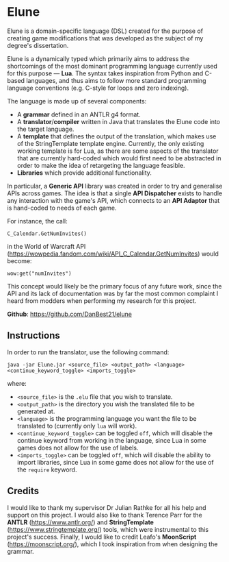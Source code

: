 # Elune

Elune is a domain-specific language (DSL) created for the purpose of creating game modifications that was developed as the subject of my degree's dissertation.

Elune is a dynamically typed which primarily aims to address the shortcomings of the most dominant programming language currently used for this purpose — **Lua**. The syntax takes inspiration from Python and C-based languages, and thus aims to follow more standard programming language conventions (e.g. C-style for loops and zero indexing).

The language is made up of several components:

- A **grammar** defined in an ANTLR g4 format.
- A **translator**/**compiler** written in Java that translates the Elune code into the target language.
- A **template** that defines the output of the translation, which makes use of the StringTemplate template engine. Currently, the only existing working template is for Lua, as there are some aspects of the translator that are currently hard-coded which would first need to be abstracted in order to make the idea of retargeting the language feasible.
- **Libraries** which provide additional functionality.

In particular, a **Generic API** library was created in order to try and generalise APIs across games. The idea is that a single **API Dispatcher** exists to handle any interaction with the game's API, which connects to an **API Adaptor** that is hand-coded to needs of each game.

For instance, the call:

```C_Calendar.GetNumInvites()```

in the World of Warcraft API (https://wowpedia.fandom.com/wiki/API_C_Calendar.GetNumInvites) would become:

```wow:get("numInvites")```

This concept would likely be the primary focus of any future work, since the API and its lack of documentation was by far the most common complaint I heard from modders when performing my research for this project.

**Github**: https://github.com/DanBest21/elune

## Instructions

In order to run the translator, use the following command:

```java -jar Elune.jar <source_file> <output_path> <language> <continue_keyword_toggle> <imports_toggle>```

where:

- `<source_file>` is the `.elu` file that you wish to translate.
- `<output_path>` is the directory you wish the translated file to be generated at.
- `<language>` is the programming language you want the file to be translated to (currently only `lua` will work).
- `<continue_keyword_toggle>` can be toggled `off`, which will disable the continue keyword from working in the language, since Lua in some games does not allow for the use of labels.
- `<imports_toggle>` can be toggled `off`, which will disable the ability to import libraries, since Lua in some game does not allow for the use of the `require` keyword.

## Credits

I would like to thank my supervisor Dr Julian Rathke for all his help and support on this project. I would also like to thank Terence Parr for the **ANTLR** (https://www.antlr.org/) and **StringTemplate** (https://www.stringtemplate.org/) tools, which were instrumental to this project's success. Finally, I would like to credit Leafo's **MoonScript** (https://moonscript.org/), which I took inspiration from when designing the grammar.
